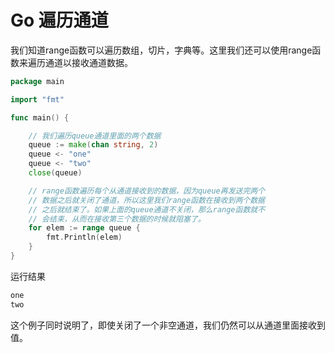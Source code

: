 # Go 遍历通道
我们知道range函数可以遍历数组，切片，字典等。这里我们还可以使用range函数来遍历通道以接收通道数据。
```go
package main

import "fmt"

func main() {

	// 我们遍历queue通道里面的两个数据
	queue := make(chan string, 2)
	queue <- "one"
	queue <- "two"
	close(queue)

	// range函数遍历每个从通道接收到的数据，因为queue再发送完两个
	// 数据之后就关闭了通道，所以这里我们range函数在接收到两个数据
	// 之后就结束了。如果上面的queue通道不关闭，那么range函数就不
	// 会结束，从而在接收第三个数据的时候就阻塞了。
	for elem := range queue {
		fmt.Println(elem)
	}
}
```
运行结果
```go
one
two
```
这个例子同时说明了，即使关闭了一个非空通道，我们仍然可以从通道里面接收到值。